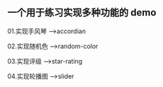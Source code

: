 ## 一个用于练习实现多种功能的 demo

01.实现手风琴 -->accordian

02.实现随机色 -->random-color

03.实现评级 -->star-rating

04.实现轮播图 -->slider
